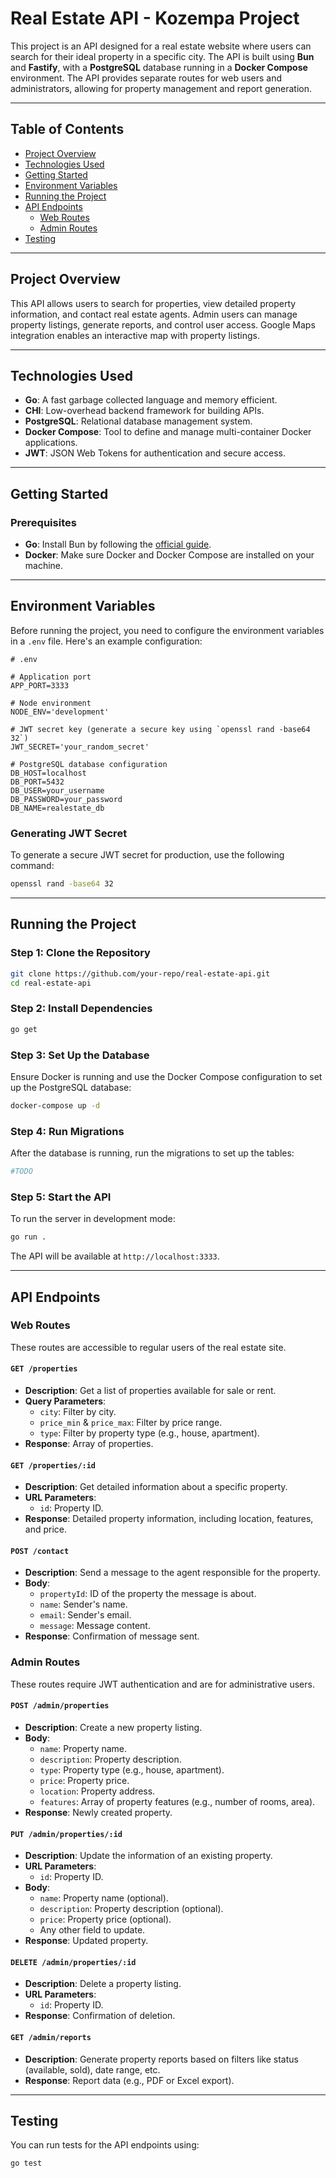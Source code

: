 # Real Estate API - Kozempa Project

This project is an API designed for a real estate website where users can search for their ideal property in a specific city. The API is built using **Bun** and **Fastify**, with a **PostgreSQL** database running in a **Docker Compose** environment. The API provides separate routes for web users and administrators, allowing for property management and report generation.

---

## **Table of Contents**

- [Project Overview](#project-overview)
- [Technologies Used](#technologies-used)
- [Getting Started](#getting-started)
- [Environment Variables](#environment-variables)
- [Running the Project](#running-the-project)
- [API Endpoints](#api-endpoints)
  - [Web Routes](#web-routes)
  - [Admin Routes](#admin-routes)
- [Testing](#testing)

---

## **Project Overview**

This API allows users to search for properties, view detailed property information, and contact real estate agents. Admin users can manage property listings, generate reports, and control user access. Google Maps integration enables an interactive map with property listings.

---

## **Technologies Used**

- **Go**: A fast garbage collected language and memory efficient.
- **CHI**: Low-overhead backend framework for building APIs.
- **PostgreSQL**: Relational database management system.
- **Docker Compose**: Tool to define and manage multi-container Docker applications.
- **JWT**: JSON Web Tokens for authentication and secure access.

---

## **Getting Started**

### Prerequisites

- **Go**: Install Bun by following the [official guide](https://bun.sh/).
- **Docker**: Make sure Docker and Docker Compose are installed on your machine.

---

## **Environment Variables**

Before running the project, you need to configure the environment variables in a `.env` file. Here's an example configuration:

```env
# .env

# Application port
APP_PORT=3333

# Node environment
NODE_ENV='development'

# JWT secret key (generate a secure key using `openssl rand -base64 32`)
JWT_SECRET='your_random_secret'

# PostgreSQL database configuration
DB_HOST=localhost
DB_PORT=5432
DB_USER=your_username
DB_PASSWORD=your_password
DB_NAME=realestate_db
```

### **Generating JWT Secret**

To generate a secure JWT secret for production, use the following command:

```bash
openssl rand -base64 32
```

---

## **Running the Project**

### Step 1: Clone the Repository

```bash
git clone https://github.com/your-repo/real-estate-api.git
cd real-estate-api
```

### Step 2: Install Dependencies

```bash
go get
```

### Step 3: Set Up the Database

Ensure Docker is running and use the Docker Compose configuration to set up the PostgreSQL database:

```bash
docker-compose up -d
```

### Step 4: Run Migrations

After the database is running, run the migrations to set up the tables:

```bash
#TODO
```

### Step 5: Start the API

To run the server in development mode:

```bash
go run .
```

The API will be available at `http://localhost:3333`.

---

## **API Endpoints**

### **Web Routes**

These routes are accessible to regular users of the real estate site.

#### `GET /properties`

- **Description**: Get a list of properties available for sale or rent.
- **Query Parameters**:
  - `city`: Filter by city.
  - `price_min` & `price_max`: Filter by price range.
  - `type`: Filter by property type (e.g., house, apartment).
- **Response**: Array of properties.

#### `GET /properties/:id`

- **Description**: Get detailed information about a specific property.
- **URL Parameters**: 
  - `id`: Property ID.
- **Response**: Detailed property information, including location, features, and price.

#### `POST /contact`

- **Description**: Send a message to the agent responsible for the property.
- **Body**:
  - `propertyId`: ID of the property the message is about.
  - `name`: Sender's name.
  - `email`: Sender's email.
  - `message`: Message content.
- **Response**: Confirmation of message sent.

### **Admin Routes**

These routes require JWT authentication and are for administrative users.

#### `POST /admin/properties`

- **Description**: Create a new property listing.
- **Body**:
  - `name`: Property name.
  - `description`: Property description.
  - `type`: Property type (e.g., house, apartment).
  - `price`: Property price.
  - `location`: Property address.
  - `features`: Array of property features (e.g., number of rooms, area).
- **Response**: Newly created property.

#### `PUT /admin/properties/:id`

- **Description**: Update the information of an existing property.
- **URL Parameters**: 
  - `id`: Property ID.
- **Body**:
  - `name`: Property name (optional).
  - `description`: Property description (optional).
  - `price`: Property price (optional).
  - Any other field to update.
- **Response**: Updated property.

#### `DELETE /admin/properties/:id`

- **Description**: Delete a property listing.
- **URL Parameters**: 
  - `id`: Property ID.
- **Response**: Confirmation of deletion.

#### `GET /admin/reports`

- **Description**: Generate property reports based on filters like status (available, sold), date range, etc.
- **Response**: Report data (e.g., PDF or Excel export).

---

## **Testing**

You can run tests for the API endpoints using:

```bash
go test
```
